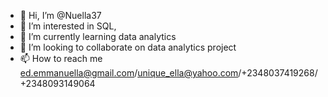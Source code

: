 - 👋 Hi, I’m @Nuella37
- 👀 I’m interested in SQL,
- 🌱 I’m currently learning data analytics
- 💞️ I’m looking to collaborate on data analytics project 
- 📫 How to reach me ed.emmanuella@gmail.com/unique_ella@yahoo.com/+2348037419268/+2348093149064

<!---
Nuella37/Nuella37 is a ✨ special ✨ repository because its `README.md` (this file) appears on your GitHub profile.
You can click the Preview link to take a look at your changes.
--->
